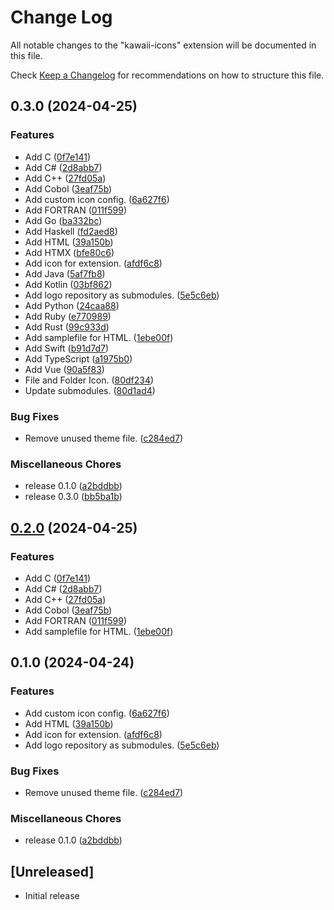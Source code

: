 # Change Log

All notable changes to the "kawaii-icons" extension will be documented in this file.

Check [Keep a Changelog](http://keepachangelog.com/) for recommendations on how to structure this file.

## 0.3.0 (2024-04-25)


### Features

* Add C ([0f7e141](https://github.com/ryohidaka/kawaii-icons/commit/0f7e141e86a0d5b9bf428b6eae37c1da01220700))
* Add C# ([2d8abb7](https://github.com/ryohidaka/kawaii-icons/commit/2d8abb70a5ec2a788dd1f817473a0bfe987e498b))
* Add C++ ([27fd05a](https://github.com/ryohidaka/kawaii-icons/commit/27fd05adcecd6b8b715929bfd7c1eb8f52bb2575))
* Add Cobol ([3eaf75b](https://github.com/ryohidaka/kawaii-icons/commit/3eaf75bd833604e5cccabe975662c5e839a2418d))
* Add custom icon config. ([6a627f6](https://github.com/ryohidaka/kawaii-icons/commit/6a627f6f91395e533a472de166f3cf7138228300))
* Add FORTRAN ([011f599](https://github.com/ryohidaka/kawaii-icons/commit/011f5992fbfbc643ed4a260dcb1c9b82acadbd4d))
* Add Go ([ba332bc](https://github.com/ryohidaka/kawaii-icons/commit/ba332bce564f4c1ce10a41963b9bd1178180297f))
* Add Haskell ([fd2aed8](https://github.com/ryohidaka/kawaii-icons/commit/fd2aed828253e324002152996cf10bb72854fcd6))
* Add HTML ([39a150b](https://github.com/ryohidaka/kawaii-icons/commit/39a150bed62ece95bd68d69a848f2c880a4862cf))
* Add HTMX ([bfe80c6](https://github.com/ryohidaka/kawaii-icons/commit/bfe80c61c04455c56660eac0d396474173fad417))
* Add icon for extension. ([afdf6c8](https://github.com/ryohidaka/kawaii-icons/commit/afdf6c838572a3c5116d711bc236161646a3c7a5))
* Add Java ([5af7fb8](https://github.com/ryohidaka/kawaii-icons/commit/5af7fb8dbaad2dddacd92919cbda3a50e9d10f01))
* Add Kotlin ([03bf862](https://github.com/ryohidaka/kawaii-icons/commit/03bf8621066673b83a52f95c804046fc86a2e087))
* Add logo repository as submodules. ([5e5c6eb](https://github.com/ryohidaka/kawaii-icons/commit/5e5c6ebc7f0365fecdd3ee486d262df5059a3550))
* Add Python ([24caa88](https://github.com/ryohidaka/kawaii-icons/commit/24caa880b40af0c1468fe9f5b89553806a28fcf3))
* Add Ruby ([e770989](https://github.com/ryohidaka/kawaii-icons/commit/e77098902f6ace9b3bc552a744cde0da6170f47a))
* Add Rust ([99c933d](https://github.com/ryohidaka/kawaii-icons/commit/99c933d32cc2b43125269b7aa2ede0afc9725dd2))
* Add samplefile for HTML. ([1ebe00f](https://github.com/ryohidaka/kawaii-icons/commit/1ebe00f2d71b9276105683cc9cc67af7054b2bff))
* Add Swift ([b91d7d7](https://github.com/ryohidaka/kawaii-icons/commit/b91d7d75f966f2c41ff79ca9d20c5868357a56e2))
* Add TypeScript ([a1975b0](https://github.com/ryohidaka/kawaii-icons/commit/a1975b020eb45d490f927d0d7a0fc9248fda3265))
* Add Vue ([90a5f83](https://github.com/ryohidaka/kawaii-icons/commit/90a5f837d4b3bb8acfcc52e1aaf52143394f9f50))
* File and Folder Icon. ([80df234](https://github.com/ryohidaka/kawaii-icons/commit/80df2347fbad35e9f4c56dc31e1eb6ec2000da19))
* Update submodules. ([80d1ad4](https://github.com/ryohidaka/kawaii-icons/commit/80d1ad4ea33cbdecace1ca187609f1ef39acdf8b))


### Bug Fixes

* Remove unused theme file. ([c284ed7](https://github.com/ryohidaka/kawaii-icons/commit/c284ed7499704203fa04da8a01378747a93a1182))


### Miscellaneous Chores

* release 0.1.0 ([a2bddbb](https://github.com/ryohidaka/kawaii-icons/commit/a2bddbbd63daccc78108ae5fa276c4289057ea0f))
* release 0.3.0 ([bb5ba1b](https://github.com/ryohidaka/kawaii-icons/commit/bb5ba1b881422fcd3a3adcd35e87653874383b02))

## [0.2.0](https://github.com/ryohidaka/kawaii-icons/compare/v0.1.0...v0.2.0) (2024-04-25)


### Features

* Add C ([0f7e141](https://github.com/ryohidaka/kawaii-icons/commit/0f7e141e86a0d5b9bf428b6eae37c1da01220700))
* Add C# ([2d8abb7](https://github.com/ryohidaka/kawaii-icons/commit/2d8abb70a5ec2a788dd1f817473a0bfe987e498b))
* Add C++ ([27fd05a](https://github.com/ryohidaka/kawaii-icons/commit/27fd05adcecd6b8b715929bfd7c1eb8f52bb2575))
* Add Cobol ([3eaf75b](https://github.com/ryohidaka/kawaii-icons/commit/3eaf75bd833604e5cccabe975662c5e839a2418d))
* Add FORTRAN ([011f599](https://github.com/ryohidaka/kawaii-icons/commit/011f5992fbfbc643ed4a260dcb1c9b82acadbd4d))
* Add samplefile for HTML. ([1ebe00f](https://github.com/ryohidaka/kawaii-icons/commit/1ebe00f2d71b9276105683cc9cc67af7054b2bff))

## 0.1.0 (2024-04-24)


### Features

* Add custom icon config. ([6a627f6](https://github.com/ryohidaka/kawaii-icons/commit/6a627f6f91395e533a472de166f3cf7138228300))
* Add HTML ([39a150b](https://github.com/ryohidaka/kawaii-icons/commit/39a150bed62ece95bd68d69a848f2c880a4862cf))
* Add icon for extension. ([afdf6c8](https://github.com/ryohidaka/kawaii-icons/commit/afdf6c838572a3c5116d711bc236161646a3c7a5))
* Add logo repository as submodules. ([5e5c6eb](https://github.com/ryohidaka/kawaii-icons/commit/5e5c6ebc7f0365fecdd3ee486d262df5059a3550))


### Bug Fixes

* Remove unused theme file. ([c284ed7](https://github.com/ryohidaka/kawaii-icons/commit/c284ed7499704203fa04da8a01378747a93a1182))


### Miscellaneous Chores

* release 0.1.0 ([a2bddbb](https://github.com/ryohidaka/kawaii-icons/commit/a2bddbbd63daccc78108ae5fa276c4289057ea0f))

## [Unreleased]

- Initial release
